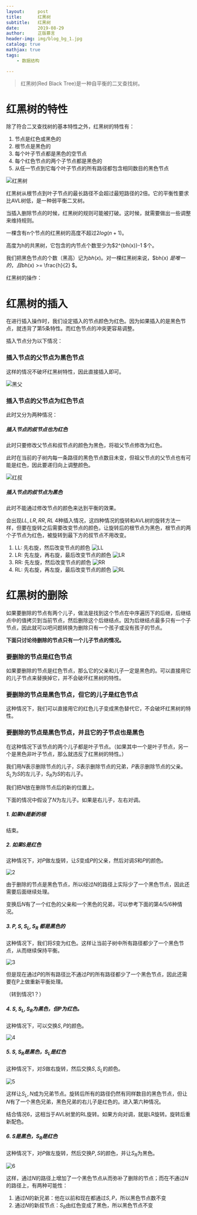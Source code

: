 ```yaml
---
layout:     post
title:      红黑树
subtitle:   红黑树
date:       2019-08-29
author:     正版慕言
header-img: img/blog_bg_1.jpg
catalog: true
mathjax: true
tags:
    - 数据结构

---
```


> 红黑树(Red Black Tree)是一种自平衡的二叉查找树。

# 红黑树的特性

除了符合二叉查找树的基本特性之外，红黑树的特性有：

1. 节点是红色或黑色的
2. 根节点是黑色的
3. 每个叶子节点都是黑色的空节点
4. 每个红色节点的两个子节点都是黑色的
5. 从任一节点到它每个叶子节点的所有路径都包含相同数目的黑色节点

![红黑树](/img/数据结构与算法/红黑树.jpeg)

红黑树从根节点到叶子节点的最长路径不会超过最短路径的2倍。它的平衡性要求比AVL树低，是一种弱平衡二叉树。

当插入删除节点的时候，红黑树的规则可能被打破。这时候，就需要做出一些调整来维持规则。

一棵含有n个节点的红黑树的高度不超过$2log(n+1)$。

高度为h的共黑树，它包含的内节点个数至少为$2^{bh(x)}-1 $个。

我们把黑色节点的个数（黑高）记为$bh(x)$。对一棵红黑树来说，$bh(x) $是唯一的，且$bh(x) >= \frac{h}{2} $。

红黑树的操作：

# 红黑树的插入

在进行插入操作时，我们设定插入的节点颜色为红色。因为如果插入的是黑色节点，就违背了第5条特性。而红色节点的冲突更容易调整。

插入节点分为以下情况：

### 插入节点的父节点为黑色节点

这样的情况不破坏红黑树特性，因此直接插入即可。

![黑父](/img/数据结构与算法/红黑树-黑父.png)

### 插入节点的父节点为红色节点

此时又分为两种情况：

##### 插入节点的叔节点也为红色

此时只要修改父节点和叔节点的颜色为黑色，将祖父节点修改为红色。

此时在当前的子树内每一条路径的黑色节点数目未变，但祖父节点的父节点也有可能是红色，因此要递归向上调整颜色。

![红叔](/img/数据结构与算法/红黑树-红叔.png)

##### 插入节点的叔节点为黑色

此时不能通过修改节点的颜色来达到平衡的效果。

会出现$LL, LR, RR, RL$ 4种插入情况，这四种情况的旋转和AVL树的旋转方法一样，但要在旋转之后需要改变节点的颜色，让旋转后的根节点为黑色，根节点的两个子节点为红色，被旋转到最下方的叔节点不用改变。

1. LL: 先右旋，然后改变节点的颜色
![LL](/img/数据结构与算法/红黑树-LL.png)
2. LR: 先左旋，再右旋，最后改变节点的颜色
![LR](/img/数据结构与算法/红黑树-LR.png)
3. RR: 先左旋，然后改变节点的颜色
![RR](/img/数据结构与算法/红黑树-RR.png)
4. RL: 先右旋，再左旋，最后改变节点的颜色
![RL](/img/数据结构与算法/红黑树-RL.png)

# 红黑树的删除

如果要删除的节点有两个儿子，做法是找到这个节点在中序遍历下的后继，后继结点中的值拷贝到当前节点，然后删除这个后继结点。因为后继结点最多只有一个子节点，因此就可以吧问题转换为删除只有一个孩子或没有孩子的节点。

**下面只讨论待删除的节点只有一个儿子节点的情况。**

### 要删除的节点是红色节点

如果要删除的节点是红色节点，那么它的父亲和儿子一定是黑色的。可以直接用它的儿子节点来替换掉它，并不会破坏红黑树的特性。

### 要删除的节点是黑色节点，但它的儿子是红色节点

这种情况下，我们可以直接用它的红色儿子变成黑色替代它，不会破坏红黑树的特性。

### 要删除的节点是黑色节点，并且它的子节点也是黑色

在这种情况下该节点的两个儿子都是叶子节点。（如果其中一个是叶子节点，另一个是黑色非叶子节点，那么就违反了红黑树的特性。）

我们用$N$表示删除节点的儿子，$S$表示删除节点的兄弟，$P$表示删除节点的父亲。$S_L$为$S$的左儿子，$S_R$为$S$的右儿子。

我们把$N$放在删除节点后的新的位置上。

下面的情况中假设了$N$为左儿子。如果是右儿子，左右对调。

##### 1. 如果$N$是新的根

结束。

##### 2. 如果$S$是红色

这种情况下，对$P$做左旋转，让$S$变成$P$的父亲，然后对调$S$和$P$的颜色。

![2](/img/数据结构与算法/红黑树-删除2.png)

由于删除的节点是黑色节点，所以经过$N$的路径上实际少了一个黑色节点，因此还需要后面继续处理。

变换后$N$有了一个红色的父亲和一个黑色的兄弟，可以参考下面的第4/5/6种情况。

##### 3. $P,S,S_L,S_R$ 都是黑色的

这种情况下，我们将$S$变为红色。这样让当前子树中所有路径都少了一个黑色节点，从而继续保持平衡。

![3](/img/数据结构与算法/红黑树-删除3.png)

但是现在通过$P$的所有路径比不通过$P$的所有路径都少了一个黑色节点，因此还需要在P上做重新平衡处理。

（转到情况1？）

##### 4. $S, S_L, S_R$为黑色，但$P$为红色。

这种情况下，可以交换$S, P$的颜色。

![4](/img/数据结构与算法/红黑树-删除4.png)

##### 5. $S, S_R$是黑色，$S_L$是红色

这种情况下，对$S$做右旋转，然后交换$S, S_L$的颜色。

![5](/img/数据结构与算法/红黑树-删除5.png)

这样让$S_L, N$成为兄弟节点。旋转后所有的路径仍然有同样数目的黑色节点，但让$N$有了一个黑色兄弟，黑色兄弟的右儿子是红色的。进入第六种情况。

结合情况6，这相当于AVL树里的RL旋转。如果方向对调，就是LR旋转。旋转后重新配色。

##### 6. $S$是黑色，$S_R$是红色

这种情况下，对$P$做左旋转，然后交换$P, S$的颜色，并让$S_R$为黑色。

![6](/img/数据结构与算法/红黑树-删除6.png)

这样，通过$N$的路径上增加了一个黑色节点从而弥补了删除的节点；而在不通过$N$的路径上，有两种可能性：

1. 通过$N$的新兄弟：他在以前和现在都通过$S, P$，所以黑色节点数不变
2. 通过$N$的新叔节点：$S_R$由红色变成了黑色，所以黑色节点不变